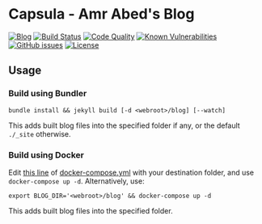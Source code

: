 # Capsula - Amr Abed's Blog
[![Blog](https://img.shields.io/website-up-down-brightgreen-red/https/amrabed.me/blog.svg?label=blog.amrabed.me)](https://amrabed.me/blog)
[![Build Status](https://travis-ci.org/amrabed/blog.svg?branch=master)](https://travis-ci.org/amrabed/blog)
[![Code Quality](https://sonarcloud.io/api/project_badges/measure?project=blog.amrabed.me&metric=alert_status)](https://sonarcloud.io/dashboard?id=blog.amrabed.me)
[![Known Vulnerabilities](https://snyk.io/test/github/amrabed/blog/badge.svg?targetFile=Gemfile.lock)](https://snyk.io/test/github/amrabed/blog?targetFile=Gemfile.lock)
[![GitHub issues](https://img.shields.io/github/issues/amrabed/blog.svg)](https://github.com/amrabed/blog/issues)
[![License](https://img.shields.io/badge/license-MIT-blue.svg)](LICENSE)
## Usage 
### Build using Bundler
```
bundle install && jekyll build [-d <webroot>/blog] [--watch]
```
This adds built blog files into the specified folder if any, 
or the default `./_site` otherwise.
### Build using Docker
Edit [this line](docker-compose.yml#L9) of [docker-compose.yml](docker-compose.yml) with your destination folder,
 and use `docker-compose up -d`. Alternatively, use:
```
export BLOG_DIR='<webroot>/blog' && docker-compose up -d
```
This adds built blog files into the specified folder.
